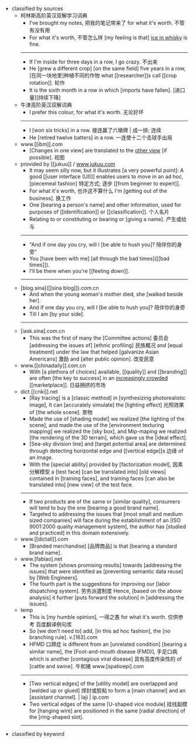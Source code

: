 - classified by sources
    - 柯林斯高阶英汉双解学习词典
        - I've brought my notes, 把我的笔记带来了 for what it's worth. 不管有没有用
        - For what it's worth, 不管怎么样 [my feeling is that] [ice in whisky]([[whisky]]) is fine.
        - ---
        - If I'm inside for three days in a row, I go crazy. 不出来 
        - He [grew a different crop] [on the same field] five years in a row, [在同一块地里]种植不同的作物 what [[researcher]]s call [[crop rotation]]. 轮作
        - It is the sixth month in a row in which [imports have fallen]. [进口量][持续下降]
    - 牛津高阶英汉双解词典
        - I prefer this colour, for what it's worth. 无论好坏 
        - ---
        - I [won six tricks] in a row. 接连赢了六墩牌 | 成一排; 连续
        - He [retired twelve batters] in a row. 一连使十二个击球手出局
    - www.[[ibm]].com
        - [Changes in one view] are translated to the [other view]([[view]]) [if possible]. 视图 
    - provided by [[jukuu]] / www.jukuu.com
        - It may seem silly now, but it illustrates [a very powerful point]: A good [[user interface (UI)]] enables users to move in an ad hoc, [piecemeal fashion] 特定方式; 逐步 [[from beginner to expert]]. 
        - For what it's worth, 也许这不算什么 I'm [getting out of the business]. 换工作
        - One [bearing a person's name] and other information, used for purposes of [[identification]] or [[classification]]. 个人名片 
        - Relating to or constituting or bearing or [giving a name]. 产生或给与
        - ---
        - "And if one day you cry, will I [be able to hush you]? 陪伴你的身旁"
        - You [have been with me] [all through the bad times]([[bad times]]). 
        - I'll be there when you're [[feeling down]]. 
        - ---
    - [blog.sina]([[sina blog]]).com.cn
        - And when the young woman's mother died, she [walked beside her]. 
        - And if one day you cry, will I [be able to hush you]? 陪伴你的身旁
        - Till I am [by your side]. 
        - ---
    - [iask.sina].com.cn
        - This was the first of many the [Committee actions] 委员会 [addressing the issues of] [ethnic profiling] 民族概况 and [equal treatment] under the law that helped [galvanize Asian Americans] 激励 and [alter public opinion]. 改变民意 
    - www.[[chinadaily]].com.cn
        - With [a plethora of choices] available, [[quality]] and [[branding]] are often [the key to success] in an [increasingly crowded]([[crowded]]) [[marketplace]]. 日益拥挤的市场
    - dict.[[cnki]].net
        - [Ray tracing] is a [classic method] in [synthesizing photorealistic image], It can [accurately simulate] the [lighting effect] 光照效果 of [the whole scene]. 景物 
        - Made the use of [shading model] we realized [the lighting of the scene], and made the use of the [environment texturing mapping] we realized the [sky box], and Mip-maping we realized [the rendering of the 3D terrain], which gave us the [ideal effect]. 
        - [Sea-sky division line] and [target potential area] are determined through detecting horizontal edge and [[vertical edge]]s 边缘 of an image.
        - With the [special ability] provided by [factorization model], 因素分解模型 a [test face] [can be translated into] [old views] contained in [training faces], and training faces [can also be translated into] [new view] of the test face.
        - ---
        - If two products are of the same or [similar quality], consumers will tend to buy the one [bearing a good brand name].
        - Targeted to addressing the issues that [most small and medium sized companies] will face during the establishment of an [ISO 9001:2000 quality management system], the author has [studied and practiced] in this domain extensively.
    - www.[[dictall]].com
        - [Branded merchandise] [品牌商品] is that [bearing a standard brand name]. 
    - www.[fabiao].net
        - The system [shows promising results] towards [addressing the issues] that were identified as [preventing semantic data reuse] by [Web Engineers]. 
        - The fourth part is the suggestions for improving our [labor dispatching system]. 劳务派遣制度 Hence, [based on the above analysis] it further [puts forward the solution] in [addressing the issues].
    - temp
        - This is [my humble opinion], 一得之愚 for what it's worth. 仅供参考 百度翻译例句库
        - So [we don't need to] add, [in this ad hoc fashion], the [no branching rule]. v.[163].com
        - HFMD 口蹄症 is different from an [unrelated condition] [bearing a similar name], the [Foot-and-mouth disease (FMD)], 手足口病 which is another [contagious viral disease] 具有高度传染性的 of [cattle and swine]. 牛和猪 www.[spatioepi].com
        - ---
        - [Two vertical edges] of the [utility model] are overlapped and [welded up or glued] 焊封或胶粘 to form a [main channel] and an [assistant channel]. | laji | ip.com
        - Two vertical edges of the same [U-shaped vice module] 挂线副模 for [hanging wire] are positioned in the same [radial direction] of the [ring-shaped slot]. 
        - ---
- classified by keyword 
